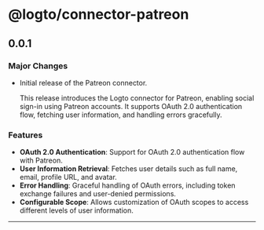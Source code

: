 # @logto/connector-patreon

## 0.0.1

### Major Changes

- Initial release of the Patreon connector.

  This release introduces the Logto connector for Patreon, enabling social sign-in using Patreon accounts. It supports OAuth 2.0 authentication flow, fetching user information, and handling errors gracefully.

### Features

- **OAuth 2.0 Authentication**: Support for OAuth 2.0 authentication flow with Patreon.
- **User Information Retrieval**: Fetches user details such as full name, email, profile URL, and avatar.
- **Error Handling**: Graceful handling of OAuth errors, including token exchange failures and user-denied permissions.
- **Configurable Scope**: Allows customization of OAuth scopes to access different levels of user information.

---